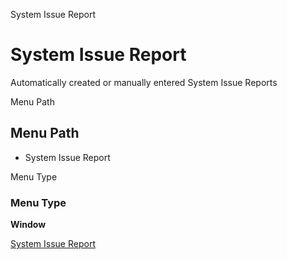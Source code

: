 
System Issue Report
# System Issue Report


Automatically created or manually entered System Issue Reports

Menu Path
## Menu Path



- System Issue Report

Menu Type
### Menu Type

**Window**


[System Issue Report](functional-guide/window/window-system-issue-report.md)
